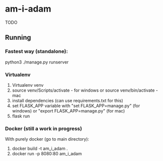 # am-i-adam

TODO

## Running

### Fastest way (standalone):

python3 ./manage.py runserver

### Virtualenv

1) Virtualenv venv
2) source venv/Scripts/activate - for windows
or source venv/bin/activate - mac
3) install dependencies (can use requirements.txt for this)
4) set FLASK_APP variable with
    "set FLASK_APP=manage.py" (for windows)
    or "export FLASK_APP=manage.py" (for mac)
5) flask run

### Docker (still a work in progress)

With purely docker (go to main directory):

1) docker build -t am_i_adam .
2) docker run -p 8080:80 am_i_adam
